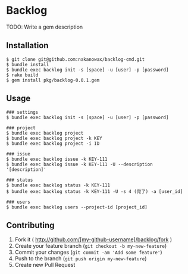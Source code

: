 # Backlog

TODO: Write a gem description

## Installation

    $ git clone git@github.com:nakanowax/backlog-cmd.git
    $ bundle install
    $ bundle exec backlog init -s [space] -u [user] -p [password]
    $ rake build
    $ gem install pkg/backlog-0.0.1.gem


<!--
Add this line to your application's Gemfile:

    gem 'backlog'

And then execute:

    $ bundle

Or install it yourself as:

    $ gem install backlog
-->

## Usage

    ### settings
    $ bundle exec backlog init -s [space] -u [user] -p [password]

    ### project
    $ bundle exec backlog project
    $ bundle exec backlog project -k KEY
    $ bundle exec backlog project -i ID

    ### issue
    $ bundle exec backlog issue -k KEY-111
    $ bundle exec backlog issue -k KEY-111 -U --description '[description]'

    ### status
    $ bundle exec backlog status -k KEY-111
    $ bundle exec backlog status -k KEY-111 -U -s 4 (完了) -a [user_id]

    ### users
    $ bundle exec backlog users --project-id [project_id]

## Contributing

1. Fork it ( http://github.com/[my-github-username]/backlog/fork )
2. Create your feature branch (`git checkout -b my-new-feature`)
3. Commit your changes (`git commit -am 'Add some feature'`)
4. Push to the branch (`git push origin my-new-feature`)
5. Create new Pull Request
